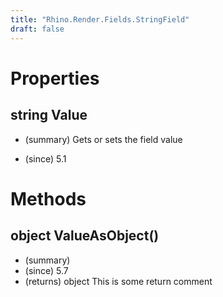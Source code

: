 ```yaml
---
title: "Rhino.Render.Fields.StringField"
draft: false
---
```


# Properties
## string Value
- (summary) 
     Gets or sets the field value
     
- (since) 5.1
# Methods
## object ValueAsObject()
- (summary) 
- (since) 5.7
- (returns) object This is some return comment
